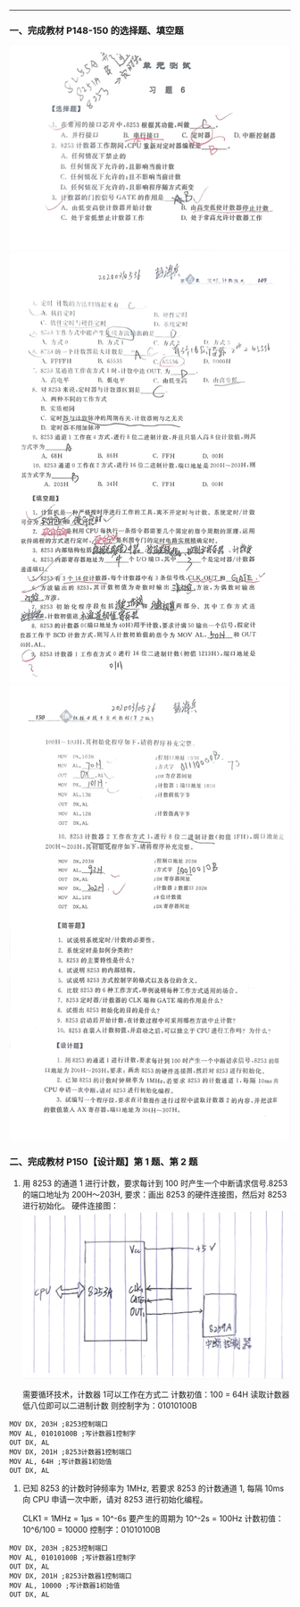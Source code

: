 ----

### 一、完成教材 P148-150 的选择题、填空题
![](https://raw.githubusercontent.com/Clear-Love/image/main/image/2e842f06f23fea1efabd517fe937b31.jpg)
![](https://raw.githubusercontent.com/Clear-Love/image/main/image/3074cc13e1182bda845a3d1007f666d.jpg)
![](https://raw.githubusercontent.com/Clear-Love/image/main/image/df4663fdc791c241e2fd0b392243748.jpg)

### 二、完成教材 P150【设计题】第 1 题、第 2 题

1. 用 8253 的通道 1 进行计数，要求每计到 100 时产生一个中断请求信号.8253 的端口地址为 200H～203H, 要求：画出 8253 的硬件连接图，然后对 8253 进行初始化。
	硬件连接图：![](https://raw.githubusercontent.com/Clear-Love/image/main/image/bf7410fc5ba5bc1fa0df2cf49386d75.jpg)

	
	需要循环技术，计数器 1可以工作在方式二
	计数初值：100 = 64H 读取计数器低八位即可以二进制计数
	则控制字为：01010100B
	
```armasm
MOV DX, 203H ;8253控制端口
MOV AL, 01010100B ;写计数器1控制字
OUT DX, AL
MOV DX, 201H ;8253计数器1控制端口
MOV AL, 64H ;写计数器1初始值
OUT DX, AL 
```



1. 已知 8253 的计数时钟频率为 1MHz, 若要求 8253 的计数通道 1, 每隔 10ms 向 CPU 申请一次中断，请对 8253 进行初始化编程。
	
	CLK1 = 1MHz = 1μs = 10^-6s
	要产生的周期为 10^-2s = 100Hz 
	计数初值：10^6/100 = 10000
	控制字：01010100B
	
```armasm
MOV DX, 203H ;8253控制端口
MOV AL, 01010100B ;写计数器1控制字
OUT DX, AL
MOV DX, 201H ;8253计数器1控制端口
MOV AL, 10000 ;写计数器1初始值
OUT DX, AL
```